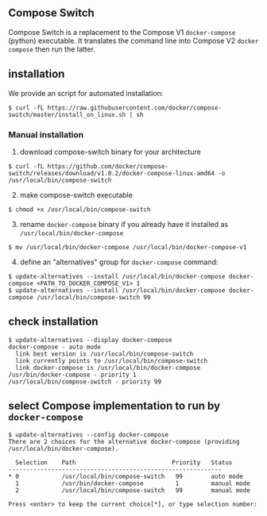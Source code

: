 Compose Switch 
--------------

Compose Switch is a replacement to the Compose V1 `docker-compose` (python) executable. It translates the command line into Compose V2 `docker compose` then run the latter. 

## installation

We provide an script for automated installation:

```console
$ curl -fL https://raw.githubusercontent.com/docker/compose-switch/master/install_on_linux.sh | sh
```

### Manual installation

1. download compose-switch binary for your architecture
```console
$ curl -fL https://github.com/docker/compose-switch/releases/download/v1.0.2/docker-compose-linux-amd64 -o /usr/local/bin/compose-switch
```
2. make compose-switch executable
```console
$ chmod +x /usr/local/bin/compose-switch
```
3. rename `docker-compose` binary if you already have it installed as `/usr/local/bin/docker-compose` 
```console
$ mv /usr/local/bin/docker-compose /usr/local/bin/docker-compose-v1
```
4. define an "alternatives" group for `docker-compose` command: 
```console
$ update-alternatives --install /usr/local/bin/docker-compose docker-compose <PATH_TO_DOCKER_COMPOSE_V1> 1
$ update-alternatives --install /usr/local/bin/docker-compose docker-compose /usr/local/bin/compose-switch 99
```

## check installation

```console
$ update-alternatives --display docker-compose
docker-compose - auto mode
  link best version is /usr/local/bin/compose-switch
  link currently points to /usr/local/bin/compose-switch
  link docker-compose is /usr/local/bin/docker-compose
/usr/bin/docker-compose - priority 1
/usr/local/bin/compose-switch - priority 99
```

## select Compose implementation to run by `docker-compose`

```console
$ update-alternatives --config docker-compose
There are 2 choices for the alternative docker-compose (providing /usr/local/bin/docker-compose).

  Selection    Path                           Priority   Status
------------------------------------------------------------
* 0            /usr/local/bin/compose-switch   99        auto mode
  1            /usr/bin/docker-compose         1         manual mode
  2            /usr/local/bin/compose-switch   99        manual mode

Press <enter> to keep the current choice[*], or type selection number: 
```
